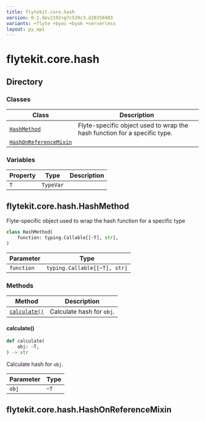 ```yaml
---
title: flytekit.core.hash
version: 0.1.dev2192+g7c539c3.d20250403
variants: +flyte +byoc +byok +serverless
layout: py_api
---
```


# flytekit.core.hash

## Directory

### Classes

| Class | Description |
|-|-|
| [`HashMethod`](.././flytekit.core.hash#flytekitcorehashhashmethod) | Flyte-specific object used to wrap the hash function for a specific type. |
| [`HashOnReferenceMixin`](.././flytekit.core.hash#flytekitcorehashhashonreferencemixin) |  |

### Variables

| Property | Type | Description |
|-|-|-|
| `T` | `TypeVar` |  |

## flytekit.core.hash.HashMethod

Flyte-specific object used to wrap the hash function for a specific type


```python
class HashMethod(
    function: typing.Callable[[~T], str],
)
```
| Parameter | Type |
|-|-|
| `function` | `typing.Callable[[~T], str]` |

### Methods

| Method | Description |
|-|-|
| [`calculate()`](#calculate) | Calculate hash for `obj`. |


#### calculate()

```python
def calculate(
    obj: ~T,
) -> str
```
Calculate hash for `obj`.


| Parameter | Type |
|-|-|
| `obj` | `~T` |

## flytekit.core.hash.HashOnReferenceMixin

